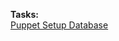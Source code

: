 **Tasks:**  
[Puppet Setup Database](https://github.com/MederD/Kodekloud-Engineer-Tasks/blob/main/Puppet_Setup_Database.md)
